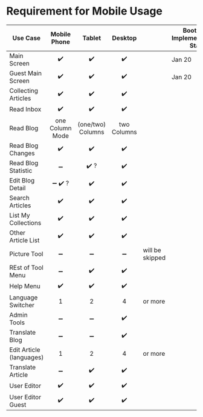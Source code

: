 # Requirement for Mobile Usage
| Use Case                 |               Mobile Phone              |        Tablet        |       Desktop      |                 | Bootstrap4 Implemementation Status |
| ------------------------ | :-------------------------------------: | :------------------: | :----------------: | --------------- | ---------------------------------- |
| Main Screen              |            :heavy_check_mark:           |  :heavy_check_mark:  | :heavy_check_mark: |                 |  Jan 20                            |
| Guest Main Screen        |            :heavy_check_mark:           |  :heavy_check_mark:  | :heavy_check_mark: |                 |  Jan 20                                     |
| Collecting Articles      |            :heavy_check_mark:           |  :heavy_check_mark:  | :heavy_check_mark: |                 |                                    |
| Read Inbox               |            :heavy_check_mark:           |  :heavy_check_mark:  | :heavy_check_mark: |                 |                                    |
| Read Blog                |             one Column Mode             |   (one/two) Columns  |     two Columns    |                 |                                    |
| Read Blog Changes        |            :heavy_check_mark:           |  :heavy_check_mark:  | :heavy_check_mark: |                 |                                    |
| Read Blog Statistic      |            :heavy_minus_sign:           | :heavy_check_mark: ? | :heavy_check_mark: |                 |                                    |
| Edit Blog Detail         | :heavy_minus_sign: :heavy_check_mark: ? |  :heavy_check_mark:  | :heavy_check_mark: |                 |                                    |
| Search Articles          |            :heavy_check_mark:           |  :heavy_check_mark:  | :heavy_check_mark: |                 |                                    |
| List My Collections      |            :heavy_check_mark:           |  :heavy_check_mark:  | :heavy_check_mark: |                 |                                    |
| Other Article List       |            :heavy_check_mark:           |  :heavy_check_mark:  | :heavy_check_mark: |                 |                                    |
| Picture Tool             |            :heavy_minus_sign:           |  :heavy_minus_sign:  | :heavy_minus_sign: | will be skipped |                                    |
| REst of Tool Menu        |            :heavy_minus_sign:           |  :heavy_check_mark:  | :heavy_check_mark: |                 |                                    |
| Help Menu                |            :heavy_check_mark:           |  :heavy_check_mark:  | :heavy_check_mark: |                 |                                    |
| Language Switcher        |                    1                    |           2          |          4         | or more         |                                    |
| Admin Tools              |            :heavy_minus_sign:           |  :heavy_minus_sign:  | :heavy_check_mark: |                 |                                    |
| Translate Blog           |            :heavy_minus_sign:           |  :heavy_minus_sign:  | :heavy_check_mark: |                 |                                    |
| Edit Article (languages) |                    1                    |           2          |          4         | or more         |                                    |
| Translate Article        |            :heavy_minus_sign:           |  :heavy_check_mark:  | :heavy_check_mark: |                 |                                    |
| User Editor              |            :heavy_check_mark:         |  :heavy_check_mark:  | :heavy_check_mark: |                 |                                    |
| User Editor Guest        |            :heavy_check_mark:        |  :heavy_check_mark:  | :heavy_check_mark: |                 |                                    |
